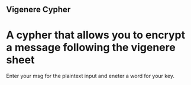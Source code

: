 ## Vigenere Cypher
# A cypher that allows you to encrypt a message following the vigenere sheet
Enter your msg for the plaintext input and eneter a word for your key.
